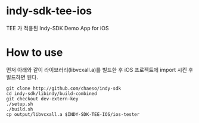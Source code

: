 # indy-sdk-tee-ios
TEE 가 적용된 Indy-SDK Demo App for iOS

# How to use

먼저 아래와 같이 라이브러리(libvcxall.a)를 빌드한 후 iOS 프로젝트에 import 시킨 후 빌드하면 된다.

```
git clone http://github.com/chaeso/indy-sdk
cd indy-sdk/libindy/build-combined
git checkout dev-extern-key
./setup.sh
./build.sh
cp output/libvcxall.a $INDY-SDK-TEE-IOS/ios-tester
```
